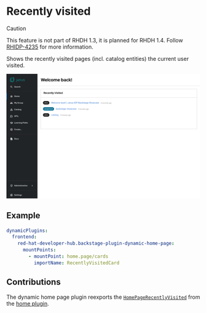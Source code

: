 # Recently visited

> [!CAUTION]
> This feature is not part of RHDH 1.3, it is planned for RHDH 1.4.
> Follow [RHIDP-4235](https://issues.redhat.com/browse/RHIDP-4235) for more information.

Shows the recently visited pages (incl. catalog entities) the current user visited.

![Home page with recently visited card](recently-visited.png)

## Example

```yaml
dynamicPlugins:
  frontend:
    red-hat-developer-hub.backstage-plugin-dynamic-home-page:
      mountPoints:
        - mountPoint: home.page/cards
          importName: RecentlyVisitedCard
```

## Contributions

The dynamic home page plugin reexports the [`HomePageRecentlyVisited`](https://github.com/backstage/backstage/tree/master/plugins/home/src/homePageComponents/VisitedByType) from the [home plugin](https://github.com/backstage/backstage/tree/master/plugins/home).
